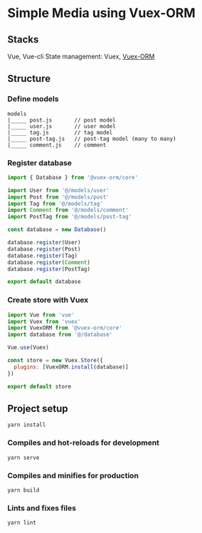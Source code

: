 # Simple Media using Vuex-ORM

## Stacks
Vue, Vue-cli
State management: Vuex, [Vuex-ORM](https://vuex-orm.org/)

## Structure
### Define models
```
models
|_____ post.js       // post model
|_____ user.js       // user model
|_____ tag.js        // tag model
|_____ post-tag.js   // post-tag model (many to many)
|_____ comment.js    // comment
```

### Register database
```js
import { Database } from '@vuex-orm/core'

import User from '@/models/user'
import Post from '@/models/post'
import Tag from '@/models/tag'
import Comment from '@/models/comment'
import PostTag from '@/models/post-tag'

const database = new Database()

database.register(User)
database.register(Post)
database.register(Tag)
database.register(Comment)
database.register(PostTag)

export default database
```

### Create store with Vuex
```js
import Vue from 'vue'
import Vuex from 'vuex'
import VuexORM from '@vuex-orm/core'
import database from '@/database'

Vue.use(Vuex)

const store = new Vuex.Store({
  plugins: [VuexORM.install(database)]
})

export default store
```

## Project setup
```
yarn install
```

### Compiles and hot-reloads for development
```
yarn serve
```

### Compiles and minifies for production
```
yarn build
```

### Lints and fixes files
```
yarn lint
```

